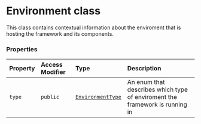 # Environment class





This class contains contextual information about the enviroment that is hosting the framework and 
its components.



### Properties

| Property	   | Access Modifier | Type	| Description|
|:-------------|:----|:-------|:-----------|
|`type`     | `public` | [`EnvironmentType`](environmenttype.md) | An enum that describes which type of enviroment the framework is running in |






